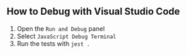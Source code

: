 ## How to Debug with Visual Studio Code

1. Open the `Run and Debug` panel
2. Select `JavaScript Debug Terminal`
3. Run the tests with `jest .`
